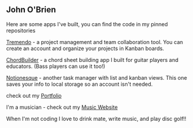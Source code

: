 ## John O'Brien
Here are some apps I've built, you can find the code in my pinned repositories

[Tremendo](https://tremendo.pro) - a project management and team collaboration tool. You can create an account and organize your projects in Kanban boards.

[ChordBuilder](https://chordbuilder.netlify.app/) - a chord sheet building app I built for guitar players and educators. (Bass players can use it too!)

[Notionesque](https://notionesque.netlify.app/) - another task manager with list and kanban views. This one saves your info to local storage so an account isn't needed.


check out my [Portfolio](https://johnobriendev.com/)

I'm a musician - check out my [Music Website](https://johnobrienguitar.com/)

When I'm not coding I love to drink mate, write music, and play disc golf!!





<!--
**johnobriendev/johnobriendev** is a ✨ _special_ ✨ repository because its `README.md` (this file) appears on your GitHub profile.

Here are some ideas to get you started:

- 🔭 I’m currently working on ...
- 🌱 I’m currently learning ...
- 👯 I’m looking to collaborate on ...
- 🤔 I’m looking for help with ...
- 💬 Ask me about ...
- 📫 How to reach me: ...
- 😄 Pronouns: ...
- ⚡ Fun fact: ...
-->
